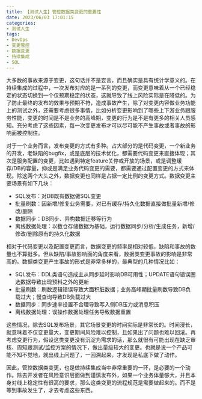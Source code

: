 ```yaml
---
title: 【测试人生】管控数据类变更的重要性
date: 2023/06/03 17:01:15
categories:
- 测试人生
tags:
- DevOps
- 变更管控
- 数据变更
- 持续集成
- SQL
---
```


大多数的事故来源于变更，这句话并不是妄言，而且确实是具有统计学意义的。在持续集成的过程中，一次发布对应的是一系列的变更，而变更意味着从一个已经稳定的状态切换到一个仅预期稳定的状态，这就导致了线上风险实际是在降低的。为了防止最终的发布的效果与预期不符，造成事故产生，除了对变更内容做业务功能上的测试之外，还需要考虑很多事情，比如分析变更影响到了哪些上下游业务跟服务性能，变更的时间是不是业务的高峰期，变更的行为是不是有更多的相关人员感知。充分考虑了这些因素，每一次变更发布才可以尽可能不产生事故或者事故的影响面被控制住。

对于一个业务而言，发布变更的方式有多种。占大部分的是代码变更，一个新业务的开发，老缺陷的bugfix，或是底层的技术优化，都需要代码变更来直接体现；其次是服务配置的变更，比如遇到特定feature关停或开放的场景，或是调整缓存/DB的容量，抑或是满足业务代码变更的需要，都需要通过配置变更的方式来体现。除这两个大头之外，数据变更也同样是占据一定比例的变更方式。数据变更主要场景有如下几块：

<!-- more -->

- SQL发布：对DB既有数据做SQL变更
- 批量刷数：因新增/修复业务需要，对已有缓存/持久化数据直接做批量新增/修改/删除
- 数据同步：DB同步、异构数据迁移等行为
- 离线数据处理：以数仓存储数据为基础，运行数据同步/分析/生成任务，新增/修改/删除原有的持久化数据

相对于代码变更以及配置变更而言，数据变更的频率是相对较低，缺陷和事故的数量也不算挺多。但从缺陷/事故影响面的角度来看，数据类变更事故的影响是非常高的。数据类变更产生事故的形式是非常多样的，最典型的几种情况比如：

- SQL发布：DDL类语句造成主从同步延时影响DB可用性；UPDATE语句错误圈选数据导致出现预料之外的更新
- 批量刷数：刷数逻辑错误导致大面积脏数据；业务高峰期批量刷数导致DB负载过大；慢查询导致DB负载过大
- 数据同步：同步速率设置不合理导致写入侧DB压力或消息积压
- 离线数据处理：误操作数据处理任务导致数据重置

这些情况，除去SQL发布场景，其它场景变更的时间实际是非常长的。时间漫长，就意味着不仅变更量大，变更期间风险难以控制，且如果出了问题也难以回滚。再考虑变更行为，假设这类变更没有沉淀为需求的话，那么就很有可能出现在缺乏审核、周知跟测试/监控方案的情况下，做出量级较大的变更。也就是说一个产品可能不知不觉地，就出线上问题了，一回溯起来，才发现是私底下做了动作。

因此，管控数据类变更，也是做持续集成当中非常重要的一环，是必要的一个动作。除去开发者在风险意识层面做到谨慎发布外，如果一个业务体量够大，并且本身对线上稳定性有很高的要求，那么这类变更的流程规范是需要做起来的。而不是等到事故发生了，才去考虑这些东西。
